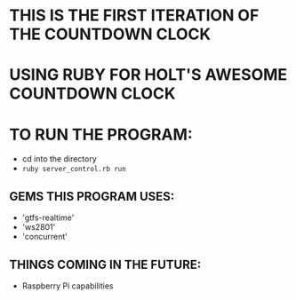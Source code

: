 # THIS IS THE FIRST ITERATION OF THE COUNTDOWN CLOCK
# USING RUBY FOR HOLT'S AWESOME COUNTDOWN CLOCK

# TO RUN THE PROGRAM:
* cd into the directory
* `ruby server_control.rb run`

## GEMS THIS PROGRAM USES:
* 'gtfs-realtime'
* 'ws2801'
* 'concurrent'

## THINGS COMING IN THE FUTURE:
* Raspberry Pi capabilities
